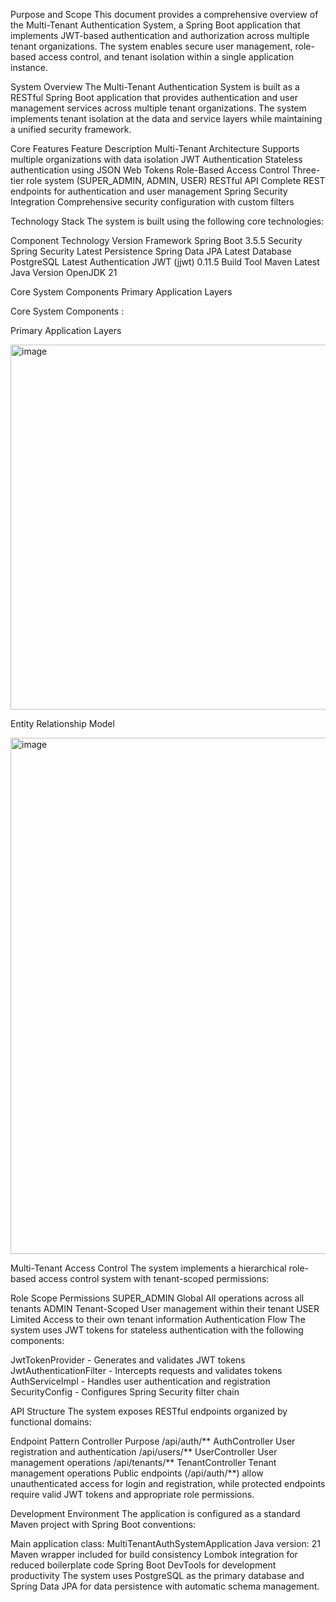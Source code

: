 Purpose and Scope
This document provides a comprehensive overview of the Multi-Tenant Authentication System, a Spring Boot application that implements JWT-based authentication and authorization across multiple tenant organizations. The system enables secure user management, role-based access control, and tenant isolation within a single application instance.



System Overview
The Multi-Tenant Authentication System is built as a RESTful Spring Boot application that provides authentication and user management services across multiple tenant organizations. The system implements tenant isolation at the data and service layers while maintaining a unified security framework.

Core Features
Feature	Description
Multi-Tenant Architecture	Supports multiple organizations with data isolation
JWT Authentication	Stateless authentication using JSON Web Tokens
Role-Based Access Control	Three-tier role system (SUPER_ADMIN, ADMIN, USER)
RESTful API	Complete REST endpoints for authentication and user management
Spring Security Integration	Comprehensive security configuration with custom filters


Technology Stack
The system is built using the following core technologies:

Component	Technology	Version
Framework	Spring Boot	3.5.5
Security	Spring Security	Latest
Persistence	Spring Data JPA	Latest
Database	PostgreSQL	Latest
Authentication	JWT (jjwt)	0.11.5
Build Tool	Maven	Latest
Java Version	OpenJDK	21

Core System Components
Primary Application Layers




Core System Components :




Primary Application Layers


<img width="1022" height="584" alt="image" src="https://github.com/user-attachments/assets/70741734-86ef-4227-9266-745313205f4d" />


Entity Relationship Model

<img width="512" height="826" alt="image" src="https://github.com/user-attachments/assets/0ebaeba5-9597-4b0a-b768-a9872fe3cc35" />




Multi-Tenant Access Control
The system implements a hierarchical role-based access control system with tenant-scoped permissions:

Role	Scope	Permissions
SUPER_ADMIN	Global	All operations across all tenants
ADMIN	Tenant-Scoped	User management within their tenant
USER	Limited	Access to their own tenant information
Authentication Flow
The system uses JWT tokens for stateless authentication with the following components:

JwtTokenProvider - Generates and validates JWT tokens
JwtAuthenticationFilter - Intercepts requests and validates tokens
AuthServiceImpl - Handles user authentication and registration
SecurityConfig - Configures Spring Security filter chain


API Structure
The system exposes RESTful endpoints organized by functional domains:

Endpoint Pattern	Controller	Purpose
/api/auth/**	AuthController	User registration and authentication
/api/users/**	UserController	User management operations
/api/tenants/**	TenantController	Tenant management operations
Public endpoints (/api/auth/**) allow unauthenticated access for login and registration, while protected endpoints require valid JWT tokens and appropriate role permissions.



Development Environment
The application is configured as a standard Maven project with Spring Boot conventions:

Main application class: MultiTenantAuthSystemApplication
Java version: 21
Maven wrapper included for build consistency
Lombok integration for reduced boilerplate code
Spring Boot DevTools for development productivity
The system uses PostgreSQL as the primary database and Spring Data JPA for data persistence with automatic schema management.
